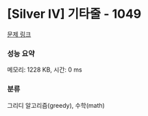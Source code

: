 # [Silver IV] 기타줄 - 1049 

[문제 링크](https://www.acmicpc.net/problem/1049) 

### 성능 요약

메모리: 1228 KB, 시간: 0 ms

### 분류

그리디 알고리즘(greedy), 수학(math)

